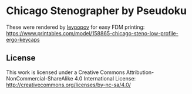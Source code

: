 # Chicago Stenographer by Pseudoku

These were rendered by [levpopov](https://github.com/levpopov) for easy FDM printing: <https://www.printables.com/model/158865-chicago-steno-low-profile-ergo-keycaps>

## License

This work is licensed under a
Creative Commons Attribution-NonCommercial-ShareAlike 4.0 International License: <http://creativecommons.org/licenses/by-nc-sa/4.0/>
